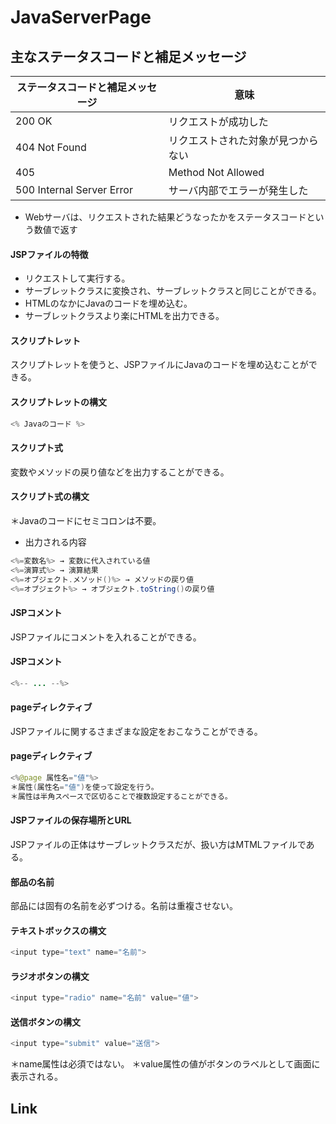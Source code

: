 # JavaServerPage
## 主なステータスコードと補足メッセージ
ステータスコードと補足メッセージ|意味|
---|---|
200 OK| リクエストが成功した|
404 Not Found|リクエストされた対象が見つからない|
405| Method Not Allowed|リクエスト対象が、使用したリクエストメソッドを許可していない|
500 Internal Server Error|サーバ内部でエラーが発生した|
- Webサーバは、リクエストされた結果どうなったかをステータスコードという数値で返す
#### JSPファイルの特徴
- リクエストして実行する。
- サーブレットクラスに変換され、サーブレットクラスと同じことができる。
- HTMLのなかにJavaのコードを埋め込む。
- サーブレットクラスより楽にHTMLを出力できる。
#### スクリプトレット
スクリプトレットを使うと、JSPファイルにJavaのコードを埋め込むことができる。
#### スクリプトレットの構文
~~~java
<% Javaのコード %>
~~~
#### スクリプト式
変数やメソッドの戻り値などを出力することができる。
#### スクリプト式の構文
＊Javaのコードにセミコロンは不要。
- 出力される内容
~~~java
<%=変数名%> → 変数に代入されている値
<%=演算式%> → 演算結果
<%=オブジェクト.メソッド()%> → メソッドの戻り値
<%=オブジェクト%> → オブジェクト.toString()の戻り値
~~~
#### JSPコメント
JSPファイルにコメントを入れることができる。
#### JSPコメント
~~~java
<%-- ... --%>
~~~
#### pageディレクティブ
JSPファイルに関するさまざまな設定をおこなうことができる。
#### pageディレクティブ
~~~java
<%@page 属性名="値"%>
＊属性(属性名="値")を使って設定を行う。
＊属性は半角スペースで区切ることで複数設定することができる。
~~~
#### JSPファイルの保存場所とURL
JSPファイルの正体はサーブレットクラスだが、扱い方はMTMLファイルである。
#### 部品の名前
部品には固有の名前を必ずつける。名前は重複させない。
#### テキストボックスの構文
~~~java
<input type="text" name="名前">
~~~
#### ラジオボタンの構文
~~~java
<input type="radio" name="名前" value="値">
~~~
#### 送信ボタンの構文
~~~java
<input type="submit" value="送信">
~~~
＊name属性は必須ではない。
＊value属性の値がボタンのラベルとして画面に表示される。
## Link

